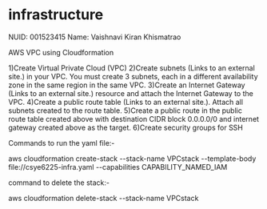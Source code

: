 # infrastructure

NUID: 001523415
Name: Vaishnavi Kiran Khismatrao

AWS VPC using Cloudformation

1)Create Virtual Private Cloud (VPC)
2)Create subnets (Links to an external site.) in your VPC. You must create 3 subnets, each in a different availability zone in the same region in the same VPC.
3)Create an Internet Gateway (Links to an external site.) resource and attach the Internet Gateway to the VPC.
4)Create a public route table (Links to an external site.). Attach all subnets created to the route table.
5)Create a public route in the public route table created above with destination CIDR block 0.0.0.0/0 and internet gateway created above as the target.
6)Create security groups for SSH

Commands to run the yaml file:-

aws cloudformation create-stack --stack-name VPCstack --template-body file://csye6225-infra.yaml --capabilities CAPABILITY_NAMED_IAM


command to delete the stack:-

aws cloudformation delete-stack --stack-name VPCstack